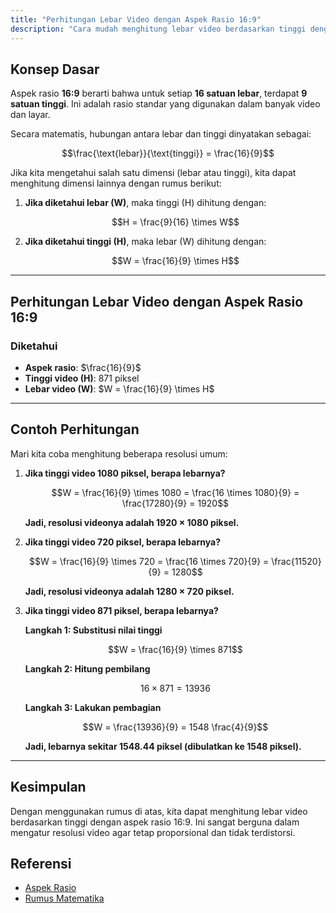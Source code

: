 ```yaml
---
title: "Perhitungan Lebar Video dengan Aspek Rasio 16:9"
description: "Cara mudah menghitung lebar video berdasarkan tinggi dengan aspek rasio 16:9 menggunakan langkah-langkah sederhana."
---
```


## **Konsep Dasar**
Aspek rasio **16:9** berarti bahwa untuk setiap **16 satuan lebar**, terdapat **9 satuan tinggi**. Ini adalah rasio standar yang digunakan dalam banyak video dan layar.

Secara matematis, hubungan antara lebar dan tinggi dinyatakan sebagai:
```math
\frac{\text{lebar}}{\text{tinggi}} = \frac{16}{9}
```

Jika kita mengetahui salah satu dimensi (lebar atau tinggi), kita dapat menghitung dimensi lainnya dengan rumus berikut:

1. **Jika diketahui lebar (W)**, maka tinggi (H) dihitung dengan:
   ```math
   H = \frac{9}{16} \times W
   ```
2. **Jika diketahui tinggi (H)**, maka lebar (W) dihitung dengan:
   ```math
   W = \frac{16}{9} \times H
   ```

---

## **Perhitungan Lebar Video dengan Aspek Rasio 16:9**

### **Diketahui**
- **Aspek rasio**: $\frac{16}{9}$  
- **Tinggi video (H)**: 871 piksel  
- **Lebar video (W)**: $W = \frac{16}{9} \times H$  

---

## **Contoh Perhitungan**

Mari kita coba menghitung beberapa resolusi umum:

1. **Jika tinggi video 1080 piksel, berapa lebarnya?**
   ```math
   W = \frac{16}{9} \times 1080 = \frac{16 \times 1080}{9} = \frac{17280}{9} = 1920
   ```
   **Jadi, resolusi videonya adalah 1920 × 1080 piksel.**

2. **Jika tinggi video 720 piksel, berapa lebarnya?**
   ```math
   W = \frac{16}{9} \times 720 = \frac{16 \times 720}{9} = \frac{11520}{9} = 1280
   ```
   **Jadi, resolusi videonya adalah 1280 × 720 piksel.**

3. **Jika tinggi video 871 piksel, berapa lebarnya?**

   **Langkah 1: Substitusi nilai tinggi**
   ```math
   W = \frac{16}{9} \times 871
   ```
   **Langkah 2: Hitung pembilang**
   ```math
   16 \times 871 = 13936
   ```
   **Langkah 3: Lakukan pembagian**
   ```math
   W = \frac{13936}{9} = 1548 \frac{4}{9}
   ```
   **Jadi, lebarnya sekitar 1548.44 piksel (dibulatkan ke 1548 piksel).**

---

## **Kesimpulan**
Dengan menggunakan rumus di atas, kita dapat menghitung lebar video berdasarkan tinggi dengan aspek rasio 16:9. Ini sangat berguna dalam mengatur resolusi video agar tetap proporsional dan tidak terdistorsi.

## **Referensi**
- [Aspek Rasio](https://id.wikipedia.org/wiki/Aspek_rasio)
- [Rumus Matematika](https://id.wikipedia.org/wiki/Rumus_matematika)

